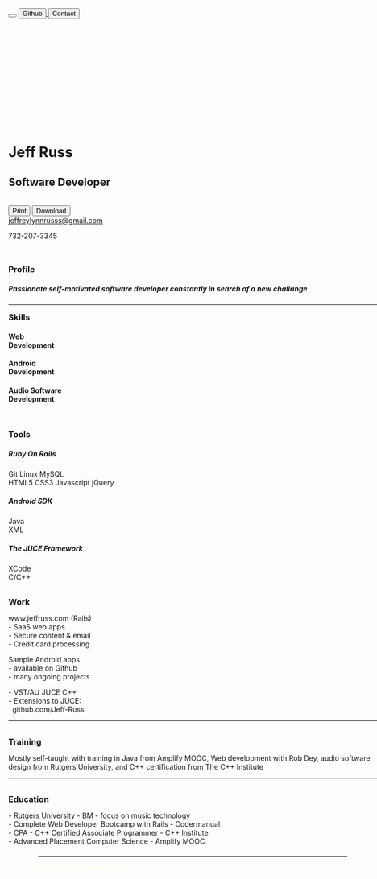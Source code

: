 
</head>
<body class="jr-darker-body ">
	<nav id='topbar' class='topbar fixed printhide'>
   </nav>
   <button class="topbar-btn LL-9 jr-img printhide" data-link='/?pages=home'>
   </button>
   <a target="_blank" href="https://github.com/Jeff-Russ">
   	   <button class='topbar-btn RC-9 printhide'>Github</button>
   	</a>
	<button  class="topbar-btn RR-9 printhide" data-link='/?pages=contact'>Contact
	</button>
	<div style="position: absolute; top: 7%;">
	<div class="container subwindow printfmt">
		<div class="row">
			<div class="col-xs-8 col-md-offset-1">
				<h1>Jeff Russ</h1>
				<h2>Software Developer</h2>
			</div>
			<div class="col-xs-4 col-md-3">
				<div class="btn-group"><br>
					<button type='button' onclick="window.print();return false;" 
							class="btn btn-info btn-ghost btn-sm printhide" >
						Print
					</button>
					<a href='https://s3.amazonaws.com/j-r-bucket/Jeff_Russ_Resume.pdf' download>
						<button type='button' class="btn btn-success btn-ghost btn-sm printhide">
							Download
						</button>
					</a><br>
					<a href="jeffreylynnrusss@gmail.com" >jeffreylynnrusss@gmail.com</a>
					<p>732-207-3345</p>
				</div>
			</div><div class="row"></div><br>
			<div class="row">
				<br>
				<div class="col-xs-2 col-sm-1  col-xs-offset-0 col-md-offset-1">
					<h3 style="display:inline">Profile</h3>
				</div>
				<div class="col-xs-9 col-xs-offset-1">
					<h5> Passionate self-motivated software developer constantly in search of a 
					new challange</h5>
				</div>
			</div>
			<div class="row"> <div class="col-xs-10 col-xs-offset-0 col-md-offset-1"><hr></div></div>
			<div class="row">
				<div class="col-xs-2 col-sm-1  col-xs-offset-0 col-md-offset-1">
					<h3  style="display:inline">Skills</h3>
				</div>
				<div class="col-xs-3 col-xs-offset-1">
					<h4>Web<br>Development</h4>
				</div>
				<div class="col-xs-3">
					<h4>Android<br>Development</h4>
				</div>
				<div class="col-xs-3">
					<h4>Audio Software<br>Development</h4>
				</div>
			</div>
			<br>
			<div class="row">
				<div class="col-xs-2 col-sm-1  col-xs-offset-0 col-md-offset-1">
					<br>
					<h3 style="display:inline">Tools</h3>
				</div>
				<div class="col-xs-3 col-xs-offset-1">
					<p><h5>Ruby On Rails</h5>
					Git Linux MySQL<br>
					HTML5 CSS3 Javascript jQuery</p>
				</div>
				<div class="col-xs-3">
					<p><h5>Android SDK</h5>
					Java<br>
					XML</p>
				</div>
				<div class="col-xs-3">
					<p><h5>The JUCE Framework</h5>
					XCode<br>
					C/C++</p>
				</div>
			</div>
			<br>
			<div class="row">
				<div class="col-xs-2 col-sm-1 col-xs-offset-0 col-md-offset-1">
					<h3 style="display:inline">Work</h3>
				</div>
				<div class="col-xs-3 col-xs-offset-1">
					<p>www.jeffruss.com (Rails)<br>
					- SaaS web apps <br>
					- Secure content & email<br> 
					- Credit card processing</p>
				</div>
				<div class="col-xs-3">
					<p>Sample Android apps<br>
					- available on Github <br>
					- many ongoing projects</p>
				</div>
				<div class="col-xs-3">
					<p>- VST/AU JUCE C++<br>
					- Extensions to JUCE:<br>
					&nbsp;&nbsp;github.com/Jeff-Russ</p>
				</div>
			</div>
			<div class="row"> <div class="col-xs-10 col-md-offset-1"><hr></div></div>
			<div class="row">
				<br>
				<div class="col-xs-2 col-sm-1  col-xs-offset-0 col-md-offset-1">
					<h3 style="display:inline">Training</h3>
				</div>
				<div class="col-xs-9 col-md-7 col-xs-offset-1">
					<p>Mostly self-taught with training in Java from Amplify MOOC, Web 
					development with Rob Dey, audio software design from Rutgers University, 
					and C++ certification from The C++ Institute</p>
				</div>
			</div>
			<div class="row"> <div class="col-xs-10 col-md-offset-1"><hr></div></div>
			<div class="row">
				<br>
				<div class="col-xs-2 col-sm-1  col-xs-offset-0 col-md-offset-1">
					<h3 style="display:inline">Education</h3>
				</div>
				<div class="col-xs-9 col-md-7 col-xs-offset-1">
					<p>- Rutgers University - BM - focus on music technology<br>
					- Complete Web Developer Bootcamp with Rails - Codermanual<br>
					- CPA - C++ Certified Associate Programmer - C++ Institute<br>
					- Advanced Placement Computer Science - Amplify MOOC</p>
				</div>
			</div>
		</div>
	</div>
	<div class="container" style=" padding-left:5%;padding-right:5%;padding-bottom:1%; margin:3%;">
		<a style="color:#FFFFEE" href="/?pages=home">
		<hr><small>    © Copyright 2016 Jeffrey Russ.</small><br><br></a>
	</div>
</body>
<footer class='hidden'>
</footer>














